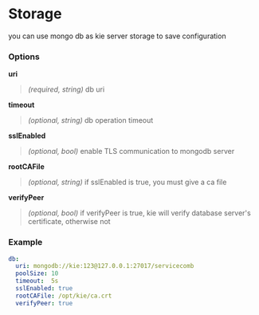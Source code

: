# Storage 
you can use mongo db as kie server storage to save configuration

### Options
**uri**
>*(required, string)* db uri


**timeout**
>*(optional, string)* db operation timeout 


**sslEnabled**
>*(optional, bool)*  enable TLS communication to mongodb server

**rootCAFile**
>*(optional, string)*  if sslEnabled is true, you must give a ca file

**verifyPeer**
>*(optional, bool)*  if verifyPeer is true, kie will verify database server's certificate, otherwise not


### Example
```yaml
db:
  uri: mongodb://kie:123@127.0.0.1:27017/servicecomb
  poolSize: 10
  timeout:  5s
  sslEnabled: true
  rootCAFile: /opt/kie/ca.crt
  verifyPeer: true
```


